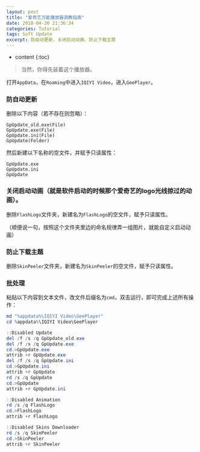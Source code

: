 ```yaml
---
layout: post
title: "爱奇艺万能播放器调教指南"
date: 2018-04-20 21:36:34
categories: Tutorial
tags: Soft Update
excerpt: 防自动更新、关闭启动动画、防止下载主题
---
```


* content
{:toc}

> 当然，你得先装着这个播放器。

打开`AppData`，在`Roaming`中进入`IQIYI Video`，进入`GeePlayer`。

### 防自动更新

删除以下内容（若不存在则忽略）：

```
GpUpdate_old.exe(File)
GpUpdate.exe(File)
GpUpdate.ini(File)
GpUpdate(Folder)
```

然后新建以下名称的空文件，并赋予只读属性：

```
GpUpdate.exe
GpUpdate.ini
GpUpdate
```

### 关闭启动动画（就是软件启动的时候那个爱奇艺的logo光线掠过的动画）。

删除`FlashLogo`文件夹，新建名为`FlashLogo`的空文件，赋予只读属性。

（顺便说一句，按照这个文件夹里边的命名规律弄一组图片，就能自定义启动动画）

### 防止下载主题

删除`SkinPeeler`文件夹，新建名为`SkinPeeler`的空文件，赋予只读属性。

### 批处理

粘贴以下内容到文本文件，改文件后缀名为`cmd`，双击运行，即可完成上述所有操作：

```powershell
md "%appdata%\IQIYI Video\GeePlayer"
cd %appdata%\IQIYI Video\GeePlayer

::Disabled Update
del /f /s /q GpUpdate_old.exe
del /f /s /q GpUpdate.exe
cd.>GpUpdate.exe
attrib +r GpUpdate.exe
del /f /s /q GpUpdate.ini
cd.>GpUpdate.ini
attrib +r GpUpdate
rd /s /q GpUpdate
cd.>GpUpdate
attrib +r GpUpdate.ini

::Disabled Animation
rd /s /q FlashLogo
cd.>FlashLogo
attrib +r FlashLogo

::Disabled Skins Downloader
rd /s /q SkinPeeler
cd.>SkinPeeler
attrib +r SkinPeeler
```